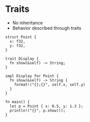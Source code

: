 # Traits

- No inheritance
- Behavior described through traits

```rust,editable
struct Point {
  x: f32,
  y: f32,
}

trait Display {
  fn show(&self) -> String;
}

impl Display for Point {
  fn show(&self) -> String {
    format!("{};{}", self.x, self.y)
  }
}

fn main() {
  let p = Point { x: 0.5, y: 1.3 };
  println!("{}", p.show());
}
```
